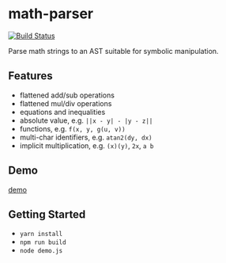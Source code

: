 # math-parser

[![Build Status](https://travis-ci.org/kevinbarabash/math-parser.svg?branch=master)](https://travis-ci.org/kevinbarabash/math-parser)

Parse math strings to an AST suitable for symbolic manipulation.

## Features

- flattened add/sub operations
- flattened mul/div operations
- equations and inequalities
- absolute value, e.g. `||x - y| - |y - z||`
- functions, e.g. `f(x, y, g(u, v))`
- multi-char identifiers, e.g. `atan2(dy, dx)`
- implicit multiplication, e.g. `(x)(y)`, `2x`, `a b`

## Demo

[demo](https://kevinbarabash.github.io/math-parser/)

## Getting Started

- `yarn install`
- `npm run build`
- `node demo.js`
